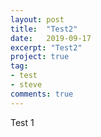 ```yaml
---
layout: post
title:  "Test2"
date:   2019-09-17
excerpt: "Test2"
project: true
tag:
- test 
- steve
comments: true
---
```


Test 1
